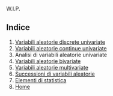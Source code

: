 W.I.P.

## Indice
1. [Variabili aleatorie discrete univariate](1.md)
2. [Variabili aleatorie continue univariate](2.md)
3. Analisi di variabili aleatorie univariate
4. [Variabili aleatorie bivariate](4.md)
5. [Variabili aleatorie multivariate](5.md)
6. [Successioni di variabili aleatorie](6.md)
7. [Elementi di statistica](7.md)
8. [Home](../README.md)

